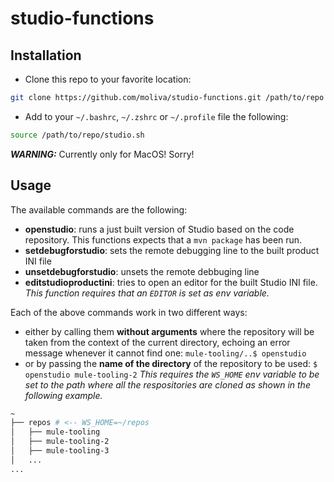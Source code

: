 # studio-functions

## Installation
- Clone this repo to your favorite location:
```bash
git clone https://github.com/moliva/studio-functions.git /path/to/repo
```
- Add to your `~/.bashrc`, `~/.zshrc` or `~/.profile` file the following:
```bash
source /path/to/repo/studio.sh
```
**_WARNING:_** Currently only for MacOS! Sorry!

## Usage
The available commands are the following:
- **openstudio**: runs a just built version of Studio based on the code repository. This functions expects that a `mvn package` has been run.
- **setdebugforstudio**: sets the remote debugging line to the built product INI file
- **unsetdebugforstudio**: unsets the remote debbuging line
- **editstudioproductini**: tries to open an editor for the built Studio INI file. _This function requires that an `EDITOR` is set as env variable._

Each of the above commands work in two different ways:
- either by calling them **without arguments** where the repository will be taken from the context of the current directory, echoing an error message whenever it cannot find one: `mule-tooling/..$ openstudio`
- or by passing the **name of the directory** of the repository to be used: `$ openstudio mule-tooling-2`
_This requires the `WS_HOME` env variable to be set to the path where all the respositories are cloned as shown in the following example._
```bash
~
├── repos # <-- WS_HOME=~/repos
│   ├── mule-tooling
│   ├── mule-tooling-2
│   ├── mule-tooling-3
│   ...
...
```
